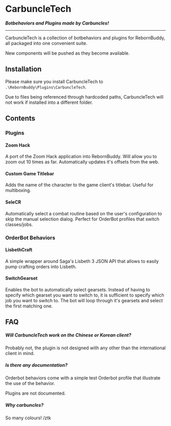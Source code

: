 # CarbuncleTech

***Botbehaviors and Plugins made by Carbuncles!***

------

CarbuncleTech is a collection of botbehaviors and plugins for RebornBuddy, all packaged into one convenient suite. 

New components will be pushed as they become available.

## Installation

Please make sure you install CarbuncleTech to `.\RebornBuddy\Plugins\CarbuncleTech`.

Due to files being referenced through hardcoded paths, CarbuncleTech will not work if installed into a different folder.

## Contents

### Plugins

#### Zoom Hack

A port of the Zoom Hack application into RebornBuddy. Will allow you to zoom out 10 times as far.
Automatically updates it's offsets from the web.

#### Custom Game Titlebar

Adds the name of the character to the game client's titlebar. Useful for multiboxing.

#### SeleCR

Automatically select a combat routine based on the user's configuration to skip the manual selection dialog. Perfect for OrderBot profiles that switch classes/jobs.

### OrderBot Behaviors

#### LisbethCraft

A simple wrapper around Saga's Lisbeth 3 JSON API that allows to easily pump crafting orders into Lisbeth.

#### SwitchGearset

Enables the bot to automatically select gearsets. Instead of having to specify which gearset you want to switch to, it is sufficient to specify which job you want to switch to. The bot will loop through it's gearsets and select the first matching one.

## FAQ

##### Will CarbuncleTech work on the Chinese or Korean client?

Probably not, the plugin is not designed with any other than the international client in mind.

##### Is there any documentation?

Orderbot behaviors come with a simple test Orderbot profile that illustrate the use of the behavior.

Plugins are not documented.

##### Why carbuncles?

So many colours! /ztk